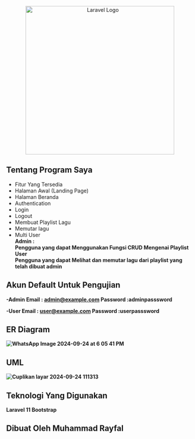 <p align="center"><a href="https://laravel.com" target="_blank"><img src="https://raw.githubusercontent.com/laravel/art/master/logo-lockup/5%20SVG/2%20CMYK/1%20Full%20Color/laravel-logolockup-cmyk-red.svg" width="400" alt="Laravel Logo"></a></p>



## Tentang Program Saya

- Fitur Yang Tersedia <br>
- Halaman Awal (Landing Page)
- Halaman Beranda
- Authentication
- Login
- Logout
- Membuat Playlist Lagu
- Memutar lagu
- Multi User <br>
<strong>Admin<strong> : <br>
Pengguna yang dapat Menggunakan Fungsi CRUD Mengenai Playlist <br>
<strong>User<strong> <br>
Pengguna yang dapat Melihat dan memutar lagu dari playlist yang telah dibuat admin <br>


## Akun Default Untuk Pengujian
-Admin
<strong>Email :</strong> admin@example.com <strong>Password :</strong>adminpasssword

-User
<strong>Email :</strong> user@example.com <strong>Password :</strong>userpasssword

## ER Diagram

![WhatsApp Image 2024-09-24 at 6 05 41 PM](https://github.com/user-attachments/assets/5e4ac1e9-873f-4aee-8e7a-43a2e11db103)


## UML

![Cuplikan layar 2024-09-24 111313](https://github.com/user-attachments/assets/96523e32-28d1-4202-b8e9-0026a5e492b6)


## Teknologi Yang Digunakan

Laravel 11
Bootstrap


## Dibuat Oleh Muhammad Rayfal

